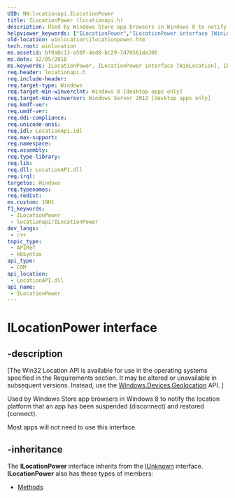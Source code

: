 ```yaml
---
UID: NN:locationapi.ILocationPower
title: ILocationPower (locationapi.h)
description: Used by Windows Store app browsers in Windows 8 to notify the location platform that an app has been suspended (disconnect) and restored (connect).
helpviewer_keywords: ["ILocationPower","ILocationPower interface [WinLocation]","ILocationPower interface [WinLocation]","described","locationapi/ILocationPower","winlocation.ilocationpower"]
old-location: winlocation\ilocationpower.htm
tech.root: winlocation
ms.assetid: bf0a0c13-a50f-4ed8-bc29-7d70561da306
ms.date: 12/05/2018
ms.keywords: ILocationPower, ILocationPower interface [WinLocation], ILocationPower interface [WinLocation],described, locationapi/ILocationPower, winlocation.ilocationpower
req.header: locationapi.h
req.include-header: 
req.target-type: Windows
req.target-min-winverclnt: Windows 8 [desktop apps only]
req.target-min-winversvr: Windows Server 2012 [desktop apps only]
req.kmdf-ver: 
req.umdf-ver: 
req.ddi-compliance: 
req.unicode-ansi: 
req.idl: LocationApi.idl
req.max-support: 
req.namespace: 
req.assembly: 
req.type-library: 
req.lib: 
req.dll: LocationAPI.dll
req.irql: 
targetos: Windows
req.typenames: 
req.redist: 
ms.custom: 19H1
f1_keywords:
 - ILocationPower
 - locationapi/ILocationPower
dev_langs:
 - c++
topic_type:
 - APIRef
 - kbSyntax
api_type:
 - COM
api_location:
 - LocationAPI.dll
api_name:
 - ILocationPower
---
```


# ILocationPower interface


## -description

<p class="CCE_Message">[The Win32 Location API is available for use in the operating systems specified in the Requirements section. It may be altered or unavailable in subsequent versions. Instead, use the <a href="/uwp/api/windows.devices.geolocation">Windows.Devices.Geolocation</a> API.
]

Used by Windows Store app browsers in Windows 8 to notify the location platform that an app has been suspended (disconnect) and restored (connect).

Most apps will not need to use this interface.

## -inheritance

The <b xmlns:loc="http://microsoft.com/wdcml/l10n">ILocationPower</b> interface inherits from the <a href="/windows/desktop/api/unknwn/nn-unknwn-iunknown">IUnknown</a> interface. <b>ILocationPower</b> also has these types of members:
<ul>
<li><a href="https://docs.microsoft.com/">Methods</a></li>
</ul>

